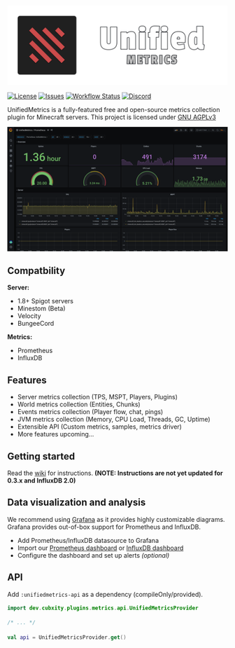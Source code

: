 ![UnifiedMetrics](.github/assets/banner.png)

[![License](https://img.shields.io/github/license/Cubxity/UnifiedMetrics?style=flat-square)](LICENSE)
[![Issues](https://img.shields.io/github/issues/Cubxity/UnifiedMetrics?style=flat-square)](https://github.com/Cubxity/UnifiedMetrics/issues)
[![Workflow Status](https://img.shields.io/github/workflow/status/Cubxity/UnifiedMetrics/gradle-preview-ci/master?style=flat-square)](https://github.com/Cubxity/UnifiedMetrics/actions)
[![Discord](https://img.shields.io/badge/join-discord-blue?style=flat-square)](https://discord.gg/kDDhqJmPpA)

UnifiedMetrics is a fully-featured free and open-source metrics collection plugin for Minecraft servers.
This project is licensed under [GNU AGPLv3](LICENSE)

![Grafana Dashboard](.github/assets/grafana.png)

## Compatbility
**Server:**
- 1.8+ Spigot servers
- Minestom (Beta)
- Velocity
- BungeeCord

**Metrics:**
- Prometheus
- InfluxDB

## Features
- Server metrics collection (TPS, MSPT, Players, Plugins)
- World metrics collection (Entities, Chunks)
- Events metrics collection (Player flow, chat, pings)
- JVM metrics collection (Memory, CPU Load, Threads, GC, Uptime)
- Extensible API (Custom metrics, samples, metrics driver) 
- More features upcoming...

## Getting started
Read the [wiki](https://github.com/Cubxity/UnifiedMetrics/wiki) for instructions. **(NOTE: Instructions are not yet updated for 0.3.x and InfluxDB 2.0)**

## Data visualization and analysis
We recommend using [Grafana](https://grafana.com/) as it provides highly customizable diagrams.
Grafana provides out-of-box support for Prometheus and InfluxDB.

- Add Prometheus/InfluxDB datasource to Grafana
- Import our [Prometheus dashboard](https://grafana.com/grafana/dashboards/14017) or [InfluxDB dashboard](https://grafana.com/grafana/dashboards/13860)
- Configure the dashboard and set up alerts *(optional)*

## API
Add `:unifiedmetrics-api` as a dependency (compileOnly/provided).

```kotlin
import dev.cubxity.plugins.metrics.api.UnifiedMetricsProvider

/* ... */

val api = UnifiedMetricsProvider.get()
```
